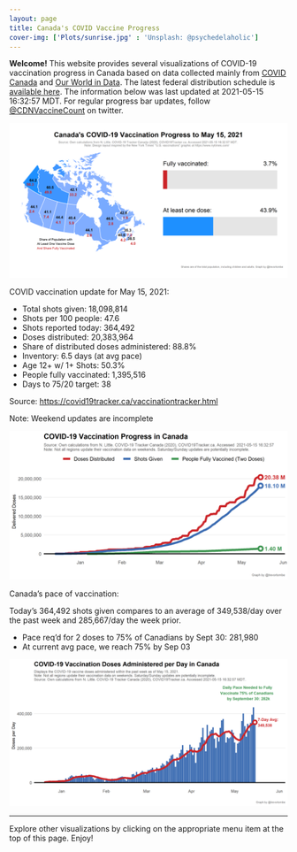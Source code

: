 ```yaml
---
layout: page
title: Canada's COVID Vaccine Progress
cover-img: ['Plots/sunrise.jpg' : 'Unsplash: @psychedelaholic']
---
```

**Welcome!** This website provides several visualizations of COVID-19
vaccination progress in Canada based on data collected mainly from
[COVID Canada](https://covid19tracker.ca/vaccinationtracker.html) and
[Our World in Data](https://ourworldindata.org/covid-vaccinations). The
latest federal distribution schedule is [available
here](https://www.canada.ca/en/public-health/services/diseases/2019-novel-coronavirus-infection/prevention-risks/covid-19-vaccine-treatment/vaccine-rollout.html).
The information below was last updated at 2021-05-15 16:32:57 MDT. For
regular progress bar updates, follow
<a href="https://twitter.com/CDNVaccineCount" class="uri">@CDNVaccineCount</a>
on twitter.

![](Plots/plot_main.png)

COVID vaccination update for May 15, 2021:

-   Total shots given: 18,098,814
-   Shots per 100 people: 47.6
-   Shots reported today: 364,492
-   Doses distributed: 20,383,964
-   Share of distributed doses administered: 88.8%
-   Inventory: 6.5 days (at avg pace)
-   Age 12+ w/ 1+ Shots: 50.3%
-   People fully vaccinated: 1,395,516
-   Days to 75/20 target: 38

Source:
<a href="https://covid19tracker.ca/vaccinationtracker.html" class="uri">https://covid19tracker.ca/vaccinationtracker.html</a>

Note: Weekend updates are incomplete

![](Plots/plot_total.png)

Canada’s pace of vaccination:

Today’s 364,492 shots given compares to an average of 349,538/day over
the past week and 285,667/day the week prior.

-   Pace req’d for 2 doses to 75% of Canadians by Sept 30: 281,980
-   At current avg pace, we reach 75% by Sep 03

![](Plots/pace_national.png)

------------------------------------------------------------------------

Explore other visualizations by clicking on the appropriate menu item at
the top of this page. Enjoy!
